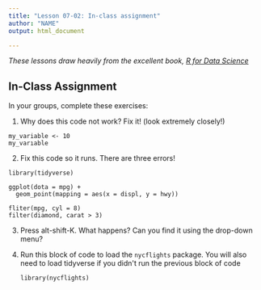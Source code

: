 ```yaml
---
title: "Lesson 07-02: In-class assignment"
author: "NAME"
output: html_document

---
```


*These lessons draw heavily from the excellent book, [R for Data Science](https://r4ds.had.co.nz/workflow-basics.html)*

## In-Class Assignment

In your groups, complete these exercises:

1. Why does this code not work? Fix it! (look extremely closely!)

```
my_variable <- 10
my_varıable
```

2. Fix this code so it runs. There are three errors!

```
library(tidyverse)

ggplot(dota = mpg) + 
  geom_point(mapping = aes(x = displ, y = hwy))

fliter(mpg, cyl = 8)
filter(diamond, carat > 3)
```

3. Press alt-shift-K. What happens? Can you find it using the drop-down menu?



4. Run this block of code to load the `nycflights` package. You will also need to load tidyverse if you didn't run the previous block of code

   ```
   library(nycflights)
   ```

   

